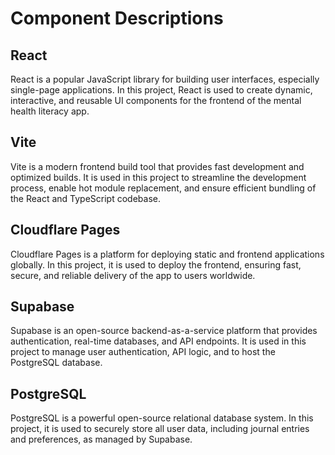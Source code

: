 # Component Descriptions

## React
React is a popular JavaScript library for building user interfaces, especially single-page applications. In this project, React is used to create dynamic, interactive, and reusable UI components for the frontend of the mental health literacy app.

## Vite
Vite is a modern frontend build tool that provides fast development and optimized builds. It is used in this project to streamline the development process, enable hot module replacement, and ensure efficient bundling of the React and TypeScript codebase.

## Cloudflare Pages
Cloudflare Pages is a platform for deploying static and frontend applications globally. In this project, it is used to deploy the frontend, ensuring fast, secure, and reliable delivery of the app to users worldwide.

## Supabase
Supabase is an open-source backend-as-a-service platform that provides authentication, real-time databases, and API endpoints. It is used in this project to manage user authentication, API logic, and to host the PostgreSQL database.

## PostgreSQL
PostgreSQL is a powerful open-source relational database system. In this project, it is used to securely store all user data, including journal entries and preferences, as managed by Supabase.
